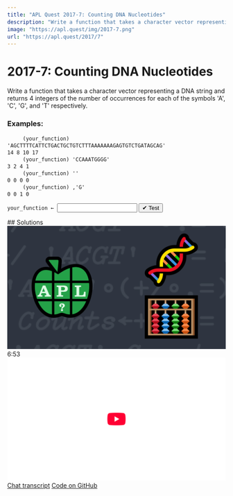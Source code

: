 ```yaml
---
title: "APL Quest 2017-7: Counting DNA Nucleotides"
description: "Write a function that takes a character vector representing a DNA string and returns 4 integers of the number of occurrences for each of the symbols 'A', 'C', 'G', and 'T' respectively."
image: "https://apl.quest/img/2017-7.png"
url: "https://apl.quest/2017/7"
---
```


# <span class=s>2017-</span>7: Counting DNA Nucleotides
Write a function that takes a character vector representing a DNA string and returns 4 integers of the number of occurrences for each of the symbols 'A', 'C', 'G', and 'T' respectively.

### Examples:

```APL
     (your_function) 'AGCTTTTCATTCTGACTGCTGTCTTTAAAAAAAGAGTGTCTGATAGCAG' 
14 8 10 17
     (your_function) 'CCAAATGGGG'
3 2 4 1
     (your_function) ''
0 0 0 0
     (your_function) ,'G'
0 0 1 0
```
<div class="pdiv">
  <code onclick="p_Input.focus()">your_function ← </code><input id="p_Input" autocomplete="off" spellcheck="false" oninput="this.parentElement.querySelector`button`.disabled=false;localStorage.setItem(window.location.pathname,this.value)" onkeypress="subm(event)">
  <button onclick="alert$.next`Testing…`;submitSolution`p`" class="md-button md-button--primary">&#x2714; Test</button>
</div>
<p id="p_Output"></p>
## Solutions
<div onclick="play(this)" title="Video on YouTube" class="yt">
<img class="md-header--shadow" alt="Video Thumbnail" src="../../img/2017-7.png">
<time>6:53</time>
<img alt="YouTube" src="../../img/yt-big.png">
</div>
<a href="https://chat.stackexchange.com/transcript/message/62628046#62628046" target="_blank" class="md-button md-button--primary">Chat transcript</a>
<a href="https://github.com/abrudz/apl_quest/tree/main/2017/7.apl" target="_blank" class="md-button md-button--primary right">Code on GitHub</a>

<script>
    testCases={"a":["'CCAAATGGGG'","'AGCTTTTCATTCTGACTGCTGTCTTTAAAAAAAGAGTGTCTGATAGCAG'",",'T'","'GACT'"],"b":["''","'CCCCCCCCCCCCCCCC'"],"f":"{+/'ACGT'∘.=⍵}"}
    p_Input.value=localStorage.getItem(window.location.pathname)
    play=e=>e.outerHTML=`<iframe class="md-header--shadow" src="https://www.youtube.com/embed/0TJkzDIWAno?list=PLYKQVqyrAEj9wDIUyLDGtDAFTKY38BUMN&autoplay=1" title="<span class=s>2017-</span>7: Counting DNA Nucleotides (APL Quest 2017-7)" frameborder="0" allow="accelerometer; autoplay; clipboard-write; encrypted-media; gyroscope; picture-in-picture; web-share" referrerpolicy="strict-origin-when-cross-origin" allowfullscreen></iframe>`
</script>
